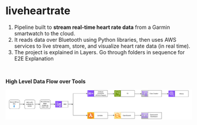 # liveheartrate
1) Pipeline built to **stream real-time heart rate data** from a Garmin smartwatch to the cloud.
2) It reads data over Bluetooth using Python libraries, then uses AWS services to live stream, store, and visualize heart rate data (in real time).
3) The project is explained in Layers. Go through folders in sequence for E2E Explanation 

&nbsp;

**High Level Data Flow over Tools**

![High Level Data Flow over Tools](https://github.com/adiman1/liveheartrate/blob/a00cdcde870b9a315ff554fa7fec4609def762c6/images/HR%20Stream%20flow.jpg)
